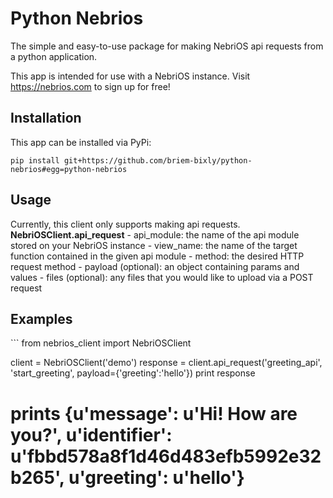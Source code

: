 # Python Nebrios

The simple and easy-to-use package for making NebriOS api requests from a python application.

This app is intended for use with a NebriOS instance. Visit https://nebrios.com to sign up for free!

<h2>Installation</h2>
This app can be installed via PyPi:

```
pip install git+https://github.com/briem-bixly/python-nebrios#egg=python-nebrios
```

<h2>Usage</h2>
Currently, this client only supports making api requests.
<strong>NebriOSClient.api_request</strong>
- api_module: the name of the api module stored on your NebriOS instance
- view_name: the name of the target function contained in the given api module
- method: the desired HTTP request method
- payload (optional): an object containing params and values
- files (optional): any files that you would like to upload via a POST request

<h2>Examples</h2>
```
from nebrios_client import NebriOSClient


client = NebriOSClient('demo')
response = client.api_request('greeting_api', 'start_greeting', payload={'greeting':'hello'})
print response
# prints {u'message': u'Hi! How are you?', u'identifier': u'fbbd578a8f1d46d483efb5992e32b265', u'greeting': u'hello'}
```
